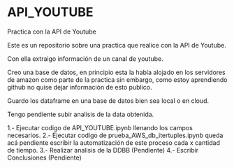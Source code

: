# API_YOUTUBE
 Practica con la API de Youtube

Este es un repositorio sobre una practica que realice con la API de Youtube.

Con ella extraigo información de un canal de youtube.

Creo una base de datos, en principio esta la había alojado en los servidores de amazon como parte de la practica
sin embargo, como estoy aprendiendo github no quise dejar información de esto publico.

Guardo los dataframe en una base de datos bien sea local o en cloud.

Tengo pendiente subir analisis de la data obtenida.

1.- Ejecutar codigo de API_YOUTUBE.ipynb llenando los campos necesarios.
2.- Ejecutar codigo de prueba_AWS_db_itertuples.ipynb queda acá pendiente escribir la automatización de este proceso cada x cantidad de tiempo.
3.- Realizar analisis de la DDBB (Pendiente)
4.- Escribir Conclusiones (Pendiente)

